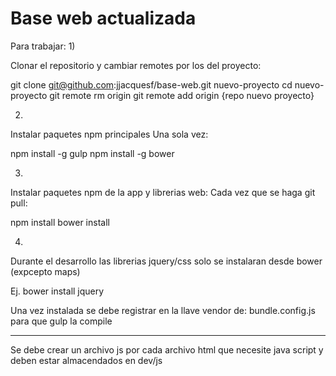 Base web actualizada
===========================

Para trabajar:
1)

Clonar el repositorio y cambiar remotes por los del proyecto:

git clone git@github.com:jjacquesf/base-web.git nuevo-proyecto
cd nuevo-proyecto
git remote rm origin
git remote add origin {repo nuevo proyecto}


2)

Instalar paquetes npm principales
Una sola vez:

npm install -g gulp
npm install -g bower

3)

Instalar paquetes npm de la app y librerias web:
Cada vez que se haga git pull:

npm install
bower install


4)

Durante el desarrollo las librerias jquery/css solo se instalaran desde bower (expcepto maps)

Ej. bower install jquery

Una vez instalada se debe registrar en la llave vendor de: bundle.config.js para que gulp la compile

----

Se debe crear un archivo js por cada archivo html que necesite java script y deben estar almacendados en dev/js
